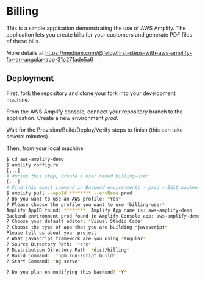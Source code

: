 # Billing

This is a simple application demonstrating the use of AWS Amplify.
The application lets you create bills for your customers and generate PDF files of these bills.

More details at https://medium.com/@feloy/first-steps-with-aws-amplify-for-an-angular-app-31c271ade5a6

## Deployment

First, fork the repository and clone your fork into your development machine.

From the AWS Amplify console, connect your repository branch to the application. Create a new environment *prod*.

Wait for the Provision/Build/Deploy/Verify steps to finish (this can take several minutes).

Then, from your local machine:

```sh
$ cd aws-amplify-demo
$ amplify configure
[...]
# during this step, create a user named billing-user
[...]
# Find this exact command in Backend environments > prod > Edit backend
$ amplify pull --appId ******** --envName prod
? Do you want to use an AWS profile? *Yes*
? Please choose the profile you want to use *billing-user*
Amplify AppID found: ********. Amplify App name is: aws-amplify-demo
Backend environment prod found in Amplify Console app: aws-amplify-demo
? Choose your default editor: *Visual Studio Code*
? Choose the type of app that you are building *javascript*
Please tell us about your project
? What javascript framework are you using *angular*
? Source Directory Path:  *src*
? Distribution Directory Path: *dist/billing*
? Build Command:  *npm run-script build*
? Start Command: *ng serve*

? Do you plan on modifying this backend? *Y*
```
